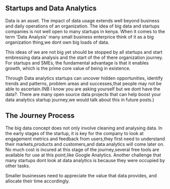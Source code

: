 ## Startups and Data Analytics
Data is an asset. The impact of data usage extends well beyond business and daily operations of an organization.
The idea of big data and startups companies is not well open to many startups in kenya. When it comes to the term 'Data Analysis' many small business enterprice think of it as a big organization thing,we dont own big loads of data.

This ideas of we are not big yet should be stopped by all startups and start embressing data analysis and the start of the of there organization journey.
For startups and SMEs, the fundamental advantage is that it enables growth, which is the prime core value of being in existence.

Through Data analytics startups can  uncover hidden opportunities, identify trends and patterns, problem areas and successes,that people may not be able to ascertain.(NB I know you are asking yourself but we dont have the data?. There are many open source data projects that can help boost your data analytics startup journey,we would talk about this in future posts.)

## The Journey Process
The big data concept does not only involve cleaning and analysing data.
In the early stages of the startup, it is key for the company to look at engagement metrics and feedback from users,they first need to understand their markets,products and customers,and data analytics will come later on.
No much cost is incured at this stage of the journey,several free tools are available for use at this point,like Google Analytics.
Another challenge that many startups dont look at data analytics is because they were occupied by other tasks.

Smaller businesses need to appreciate the value that data provides, and allocate their time accordingly.




